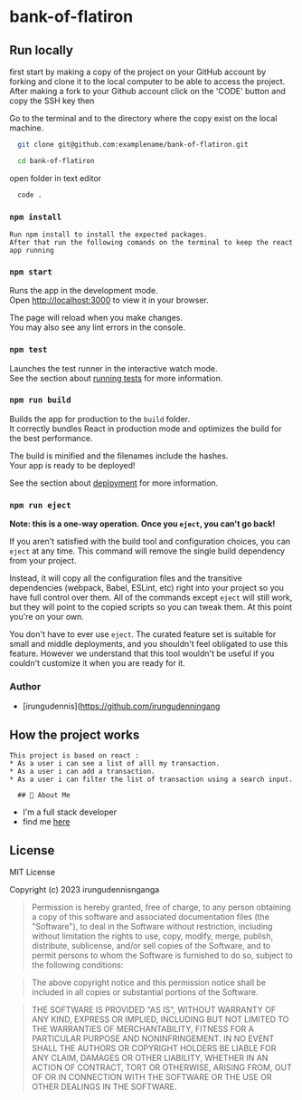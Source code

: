 # bank-of-flatiron

## Run locally
first start by making a copy of the project on your GitHub account by forking and clone it to the local computer to be able to access the project.
After making a fork to your Github account click on the 'CODE' button and copy the SSH key then


Go to the terminal and to the directory where the copy exist on the local machine.


```bash
  git clone git@github.com:examplename/bank-of-flatiron.git
```



```bash
  cd bank-of-flatiron
```

open folder in text editor 

```bash
  code .
```


### `npm install`

    Run npm install to install the expected packages.
    After that run the following comands on the terminal to keep the react app running

### `npm start`

Runs the app in the development mode.\
Open [http://localhost:3000](http://localhost:3000) to view it in your browser.

The page will reload when you make changes.\
You may also see any lint errors in the console.

### `npm test`

Launches the test runner in the interactive watch mode.\
See the section about [running tests](https://facebook.github.io/create-react-app/docs/running-tests) for more information.

### `npm run build`

Builds the app for production to the `build` folder.\
It correctly bundles React in production mode and optimizes the build for the best performance.

The build is minified and the filenames include the hashes.\
Your app is ready to be deployed!

See the section about [deployment](https://facebook.github.io/create-react-app/docs/deployment) for more information.

### `npm run eject`

**Note: this is a one-way operation. Once you `eject`, you can't go back!**

If you aren't satisfied with the build tool and configuration choices, you can `eject` at any time. This command will remove the single build dependency from your project.

Instead, it will copy all the configuration files and the transitive dependencies (webpack, Babel, ESLint, etc) right into your project so you have full control over them. All of the commands except `eject` will still work, but they will point to the copied scripts so you can tweak them. At this point you're on your own.

You don't have to ever use `eject`. The curated feature set is suitable for small and middle deployments, and you shouldn't feel obligated to use this feature. However we understand that this tool wouldn't be useful if you couldn't customize it when you are ready for it.




### Author 

 * [irungudennis](https://github.com/irungudenningang

 ## How the project works

    This project is based on react :
    * As a user i can see a list of alll my transaction.
    * As a user i can add a transaction.
    * As a user i can filter the list of transaction using a search input.

      ## 🚀 About Me
 * I'm a full stack developer
 * find me [here](https://github.com/irungudenninganga)


## License 
MIT License

Copyright (c) 2023 irungudennisnganga

>Permission is hereby granted, free of charge, to any person obtaining a copy
of this software and associated documentation files (the "Software"), to deal
in the Software without restriction, including without limitation the rights
to use, copy, modify, merge, publish, distribute, sublicense, and/or sell
copies of the Software, and to permit persons to whom the Software is
furnished to do so, subject to the following conditions:

>The above copyright notice and this permission notice shall be included in all
copies or substantial portions of the Software.

>THE SOFTWARE IS PROVIDED "AS IS", WITHOUT WARRANTY OF ANY KIND, EXPRESS OR
IMPLIED, INCLUDING BUT NOT LIMITED TO THE WARRANTIES OF MERCHANTABILITY,
FITNESS FOR A PARTICULAR PURPOSE AND NONINFRINGEMENT. IN NO EVENT SHALL THE
AUTHORS OR COPYRIGHT HOLDERS BE LIABLE FOR ANY CLAIM, DAMAGES OR OTHER
LIABILITY, WHETHER IN AN ACTION OF CONTRACT, TORT OR OTHERWISE, ARISING FROM,
OUT OF OR IN CONNECTION WITH THE SOFTWARE OR THE USE OR OTHER DEALINGS IN THE
SOFTWARE.  

